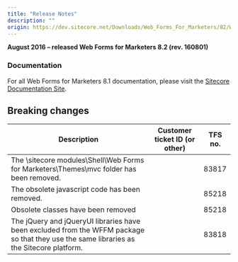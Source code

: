 ```yaml
---
title: "Release Notes"
description: ""
origin: https://dev.sitecore.net/Downloads/Web_Forms_For_Marketers/82/Web_Forms_For_Marketers_82_Initial_Version/Release_Notes
---
```


**August 2016 – released Web Forms for Marketers 8.2 (rev. 160801)**

### Documentation

For all Web Forms for Marketers 8.1 documentation, please visit the [Sitecore Documentation Site](https://doc.sitecore.net/web_forms_for_marketers/81).

## Breaking changes

 | Description | Customer ticket ID (or other) | TFS no. |
 | --- | --- | --- |
 | The \sitecore modules\Shell\Web Forms for Marketers\Themes\mvc folder has been removed.​ |  | 83817 |
 | ​The obsolete javascript code has been removed​. |  | 85218 |
 | Obsolete classes have been removed |  | 85218 |
 | The jQuery and jQueryUI libraries have been excluded from the WFFM package so that they use the same libraries as the Sitecore platform. |  | 83818 |